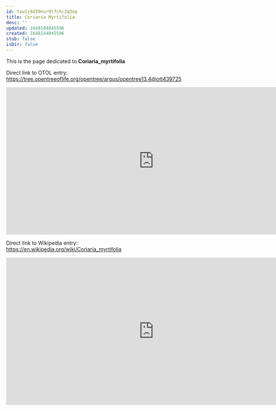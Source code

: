 ```yaml
---
id: txw1j4d39nur9t7chc2q3ep
title: Coriaria Myrtifolia
desc: ''
updated: 1648144045596
created: 1648144045596
stub: false
isDir: false
---
```

This is the page dedicated to **Coriaria_myrtifolia**


Direct link to OTOL entry: https://tree.opentreeoflife.org/opentree/argus/opentree13.4@ott439725



<html>
    <body>
    <iframe src="https://tree.opentreeoflife.org/opentree/argus/opentree13.4@ott439725"
    width="800" height="400" frameborder="0" allowfullscreen> </iframe>
    </body>
</html>
    


Direct link to Wikipedia entry: https://en.wikipedia.org/wiki/Coriaria_myrtifolia



<html>
    <body>
    <iframe src="https://en.wikipedia.org/wiki/Coriaria_myrtifolia"
    width="800" height="400" frameborder="0" allowfullscreen> </iframe>
    </body>
</html>
    
